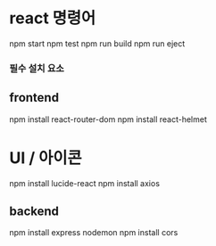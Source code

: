 # react 명령어
npm start
npm test
npm run build
npm run eject


### 필수 설치 요소

## frontend
npm install react-router-dom
npm install react-helmet
# UI / 아이콘
npm install lucide-react 
npm install axios

## backend
npm install express nodemon
npm install cors